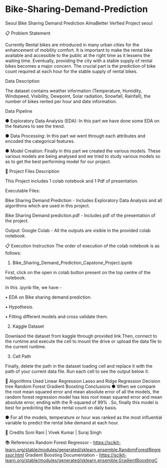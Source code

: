 # Bike-Sharing-Demand-Prediction
Seoul Bike Sharing Demand Prediction
AlmaBetter Verfied Project seoul

📋 Problem Statement

Currently Rental bikes are introduced in many urban cities for the enhancement of mobility comfort. It is important to make the rental bike available and accessible to the public at the right time as it lessens the waiting time. Eventually, providing the city with a stable supply of rental bikes becomes a major concern. The crucial part is the prediction of bike count required at each hour for the stable supply of rental bikes.

Data Description

The dataset contains weather information (Temperature, Humidity, Windspeed, Visibility, Dewpoint, Solar radiation, Snowfall, Rainfall), the number of bikes rented per hour and date information.

Data Pipeline

● Exploratory Data Analysis (EDA): In this part we have done some EDA on the features to see the trend.

● Data Processing: In this part we went through each attributes and encoded the categorical features.

● Model Creation: Finally in this part we created the various models. These various models are being analysed and we tried to study various models so as to get the best performing model for our project.

💾 Project Files Description

This Project includes 1 colab notebook and 1 Pdf of presentation.

Executable Files:

Bike Sharing Demand Prediction - Includes Exploratory Data Analysis and all algorithms which are used in this project.

Bike Sharing Demand prediction.pdf - Includes pdf of the presentation of the project.

Output:
Google Colab - All the outputs are visible in the provided colab notebook.

📋 Execution Instruction
The order of execution of the colab notebook is as follows:

1) Bike_Sharing_Demand_Prediction_Capstone_Project.ipynb

First, click on the open in colab button present on the top centre of the notebook.

In this .ipynb file, we have -

• EDA on Bike sharing demand prediction.

• Hypothesis.

• Fitting different models and cross validate them.

2) Kaggle Dataset

Downlaod the dataset from kaggle through provided link.Then, connect to the runtime and execute the cell to mount the drive or upload the data file to the current runtime.

3) Cell Path

Finally, delete the path in the dataset loading cell and replace it with the path of your current data file. Run each cell to see the output below it.

📘 Algorithms Used
Linear Regression
Lasso and Ridge Regression
Decision tree
Random Forest
Gradient Boosting
Conclusions
● When we compare the root mean squared error and mean absolute error of all the models, the random forest regression model has less root mean squared error and mean absolute error, ending with the R-squared of 99% . So, finally this model is best for predicting the bike rental count on daily basis.

● For all the models, temperature or hour was ranked as the most influential variable to predict the rental bike demand at each hour.

📜 Credits
Soni Rani | Vivek Kumar | Suraj Singh

📚 References
Random Forest Regressor - https://scikit-learn.org/stable/modules/generated/sklearn.ensemble.RandomForestRegressor.html Gradient Boosting Documentation - https://scikit-learn.org/stable/modules/generated/sklearn.ensemble.GradientBoostingC
